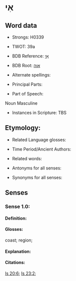 # אִי

<!-- Status: S2="NeedsEdits" -->
<!-- Lexica used for edits:   -->

## Word data

* Strongs: H0339

* TWOT: 39a

* BDB Reference: [אִי](rc://en/bdb/dict/a.br.ab)

* BDB Root: [אוה](rc://en/bdb/dict/a.br.aa)

* Alternate spellings:

* Principal Parts:

* Part of Speech:

Noun Masculine

* Instances in Scripture: TBS

## Etymology:

* Related Language glosses:

* Time Period/Ancient Authors:

* Related words:

* Antonyms for all senses:

* Synonyms for all senses:

## Senses

### Sense 1.0:

#### Definition:

#### Glosses:

coast; region; 

#### Explanation:

#### Citations:

[Is 20:6](rc://he/uhb/book/isa/20/6); [Is 23:2](rc://he/uhb/book/isa/23/2); 

